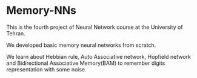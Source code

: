 # Memory-NNs

This is the fourth project of Neural Network course at the University of Tehran.

We developed basic memory neural networks from scratch.

We learn about Hebbian rule, Auto Associative network, Hopfield network and Bidirectional Associative Memory(BAM) to remember digits representation with some noise.
